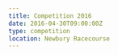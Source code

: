 ```yaml
---
title: Competition 2016
date: 2016-04-30T09:00:00Z
type: competition
location: Newbury Racecourse
---
```

